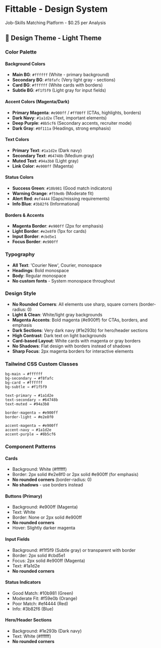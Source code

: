 # Fittable - Design System

Job-Skills Matching Platform - $0.25 per Analysis

## 🎨 Design Theme - Light Theme

### Color Palette

#### Background Colors
- **Main BG**: `#ffffff` (White - primary background)
- **Secondary BG**: `#f8fafc` (Very light gray - sections)
- **Card BG**: `#ffffff` (White cards with borders)
- **Subtle BG**: `#f1f5f9` (Light gray for input fields)

#### Accent Colors (Magenta/Dark)
- **Primary Magenta**: `#e900ff` / `#ff00ff` (CTAs, highlights, borders)
- **Dark Navy**: `#1a1d2e` (Text, important elements)
- **Deep Purple**: `#8b5cf6` (Secondary accents, recruiter mode)
- **Dark Gray**: `#0f111a` (Headings, strong emphasis)

#### Text Colors
- **Primary Text**: `#1a1d2e` (Dark navy)
- **Secondary Text**: `#64748b` (Medium gray)
- **Muted Text**: `#94a3b8` (Light gray)
- **Link Color**: `#e900ff` (Magenta)

#### Status Colors
- **Success Green**: `#10b981` (Good match indicators)
- **Warning Orange**: `#f59e0b` (Moderate fit)
- **Alert Red**: `#ef4444` (Gaps/missing requirements)
- **Info Blue**: `#3b82f6` (Informational)

#### Borders & Accents
- **Magenta Border**: `#e900ff` (2px for emphasis)
- **Light Border**: `#e2e8f0` (1px for cards)
- **Input Border**: `#cbd5e1`
- **Focus Border**: `#e900ff`

### Typography

- **All Text**: 'Courier New', Courier, monospace
- **Headings**: Bold monospace
- **Body**: Regular monospace
- **No custom fonts** - System monospace throughout

### Design Style

- **No Rounded Corners**: All elements use sharp, square corners (border-radius: 0)
- **Light & Clean**: White/light gray backgrounds
- **Magenta Accents**: Bold magenta (#e900ff) for CTAs, borders, and emphasis
- **Dark Sections**: Very dark navy (#1e293b) for hero/header sections
- **High Contrast**: Dark text on light backgrounds
- **Card-based Layout**: White cards with magenta or gray borders
- **No Shadows**: Flat design with borders instead of shadows
- **Sharp Focus**: 2px magenta borders for interactive elements

### Tailwind CSS Custom Classes

```
bg-main → #ffffff
bg-secondary → #f8fafc
bg-card → #ffffff
bg-subtle → #f1f5f9

text-primary → #1a1d2e
text-secondary → #64748b
text-muted → #94a3b8

border-magenta → #e900ff
border-light → #e2e8f0

accent-magenta → #e900ff
accent-navy → #1a1d2e
accent-purple → #8b5cf6
```

### Component Patterns

#### Cards
- Background: White (#ffffff)
- Border: 2px solid #e2e8f0 or 2px solid #e900ff (for emphasis)
- **No rounded corners** (border-radius: 0)
- **No shadows** - use borders instead

#### Buttons (Primary)
- Background: #e900ff (Magenta)
- Text: White
- Border: None or 2px solid #e900ff
- **No rounded corners**
- Hover: Slightly darker magenta

#### Input Fields
- Background: #f1f5f9 (Subtle gray) or transparent with border
- Border: 2px solid #cbd5e1
- Focus: 2px solid #e900ff (Magenta)
- Text: #1a1d2e
- **No rounded corners**

#### Status Indicators
- Good Match: #10b981 (Green)
- Moderate Fit: #f59e0b (Orange)
- Poor Match: #ef4444 (Red)
- Info: #3b82f6 (Blue)

#### Hero/Header Sections
- Background: #1e293b (Dark navy)
- Text: White (#ffffff)
- **No rounded corners**
